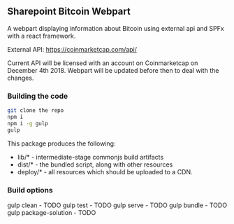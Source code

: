 ## Sharepoint Bitcoin Webpart

A webpart displaying information about Bitcoin using external api and SPFx with a react framework.

External API: https://coinmarketcap.com/api/

Current API will be licensed with an account on Coinmarketcap on December 4th 2018. Webpart will be updated before then to deal with the changes.

### Building the code

```bash
git clone the repo
npm i
npm i -g gulp
gulp
```

This package produces the following:

* lib/* - intermediate-stage commonjs build artifacts
* dist/* - the bundled script, along with other resources
* deploy/* - all resources which should be uploaded to a CDN.

### Build options

gulp clean - TODO
gulp test - TODO
gulp serve - TODO
gulp bundle - TODO
gulp package-solution - TODO
